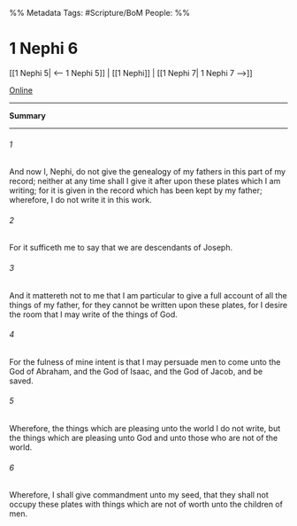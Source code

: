 %% Metadata
Tags: #Scripture/BoM
People: 
%%
# 1 Nephi 6
[[1 Nephi 5| <-- 1 Nephi 5]] | [[1 Nephi]] | [[1 Nephi 7| 1 Nephi 7 -->]]

[Online](https://churchofjesuschrist.org/study/scriptures/bofm/1-ne/6?lang=eng)

---
__Summary__



---
###### 1
And now I, Nephi, do not give the genealogy of my fathers in this part of my record; neither at any time shall I give it after upon these plates which I am writing; for it is given in the record which has been kept by my father; wherefore, I do not write it in this work.
###### 2
For it sufficeth me to say that we are descendants of Joseph.
###### 3
And it mattereth not to me that I am particular to give a full account of all the things of my father, for they cannot be written upon these plates, for I desire the room that I may write of the things of God.
###### 4
For the fulness of mine intent is that I may persuade men to come unto the God of Abraham, and the God of Isaac, and the God of Jacob, and be saved.
###### 5
Wherefore, the things which are pleasing unto the world I do not write, but the things which are pleasing unto God and unto those who are not of the world.
###### 6
Wherefore, I shall give commandment unto my seed, that they shall not occupy these plates with things which are not of worth unto the children of men.



